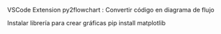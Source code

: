 VSCode Extension
py2flowchart : Convertir código en diagrama de flujo

Instalar librería para crear gráficas
pip install matplotlib
